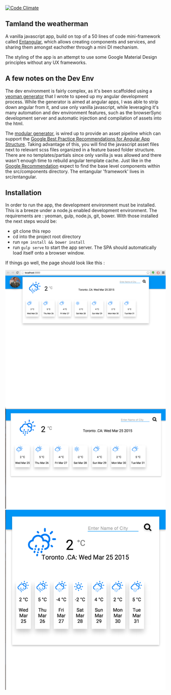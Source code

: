 [![Code Climate](https://codeclimate.com/github/kosz/tamland/badges/gpa.svg)](https://codeclimate.com/github/kosz/tamland)

## Tamland the weatherman

A vanilla javascript app, build on top of a 50 lines of code mini-framework called [Entangular](https://github.com/kosz/tamland/blob/master/src/framework/entangular/entangular.js), which allows creating components and services, and sharing them amongst eachother through a mini DI mechanism. 

The styling of the app is an attempt to use some Google Material Design principles without any UX frameworks.

## A few notes on the Dev Env

The dev environment is fairly complex, as it's been scaffolded using a [yeoman generator](https://github.com/kosz/generator-modular) that I wrote to speed up my angular development process. While the generator is aimed at angular apps, I was able to strip down angular from it, and use only vanilla javascript, while leveraging it's many automation and dev environment features, such as the browserSync development server and automatic injection and compilation of assets into the html.  

The [modular generator](https://github.com/kosz/generator-modular), is wired up to provide an asset pipeline which can support the [Google Best Practice Recommendations for Angular App Structure](https://docs.google.com/document/d/1XXMvReO8-Awi1EZXAXS4PzDzdNvV6pGcuaF4Q9821Es/mobilebasic?pli=1). Taking advantage of this, you will find the javascript asset files next to relevant scss files organized in a feature based folder structure. There are no templates/partials since only vanilla js was allowed and there wasn't enough time to rebuild angular template cache. Just like in the  [Google Recommendation](https://docs.google.com/document/d/1XXMvReO8-Awi1EZXAXS4PzDzdNvV6pGcuaF4Q9821Es/mobilebasic?pli=1) expect to find the base level components within the src/components directory. The entangular 'framework' lives in src/entangular. 

## Installation

In order to run the app, the development environment must be installed. This is a breeze under a node.js enabled development environment. The requirements are : yeoman, gulp, node.js, git, bower. With those installed the next steps would be: 

- git clone this repo
- cd into the project root directory 
- run ```npm install && bower install```
- run ```gulp serve``` to start the app server. The SPA should automatically load itself onto a browser window. 

If things go well, the page should look like this : 

![Large Screen](https://github.com/kosz/tamland/blob/ed542dce43416433f2307dc56c83e67bba157382/src/assets/images/large.png)
![Medium Screen](https://github.com/kosz/tamland/blob/ed542dce43416433f2307dc56c83e67bba157382/src/assets/images/medium.png)
![Small Screen](https://github.com/kosz/tamland/blob/ed542dce43416433f2307dc56c83e67bba157382/src/assets/images/small.png)

